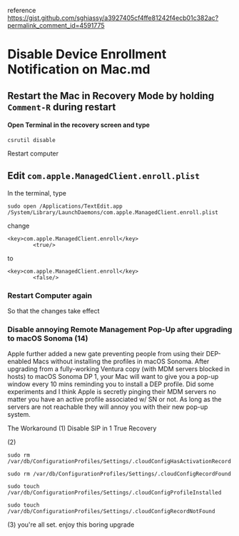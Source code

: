 reference
https://gist.github.com/sghiassy/a3927405cf4ffe81242f4ecb01c382ac?permalink_comment_id=4591775

# Disable Device Enrollment Notification on Mac.md

## Restart the Mac in Recovery Mode by holding `Comment-R` during restart

#### Open Terminal in the recovery screen and type

```
csrutil disable
```

Restart computer

## Edit `com.apple.ManagedClient.enroll.plist`

In the terminal, type

```
sudo open /Applications/TextEdit.app /System/Library/LaunchDaemons/com.apple.ManagedClient.enroll.plist
```

change

```
<key>com.apple.ManagedClient.enroll</key>
        <true/>
```

to

```
<key>com.apple.ManagedClient.enroll</key>
        <false/>
````

### Restart Computer again

So that the changes take effect


### Disable annoying Remote Management Pop-Up after upgrading to macOS Sonoma (14)
Apple further added a new gate preventing people from using their DEP-enabled Macs without installing the profiles in macOS Sonoma. After upgrading from a fully-working Ventura copy (with MDM servers blocked in hosts) to macOS Sonoma DP 1, your Mac will want to give you a pop-up window every 10 mins reminding you to install a DEP profile. Did some experiments and I think Apple is secretly pinging their MDM servers no matter you have an active profile associated w/ SN or not. As long as the servers are not reachable they will annoy you with their new pop-up system.

The Workaround
(1) Disable SIP in 1 True Recovery

(2)
````
sudo rm /var/db/ConfigurationProfiles/Settings/.cloudConfigHasActivationRecord

sudo rm /var/db/ConfigurationProfiles/Settings/.cloudConfigRecordFound

sudo touch /var/db/ConfigurationProfiles/Settings/.cloudConfigProfileInstalled

sudo touch /var/db/ConfigurationProfiles/Settings/.cloudConfigRecordNotFound

````
(3) you're all set. enjoy this boring upgrade